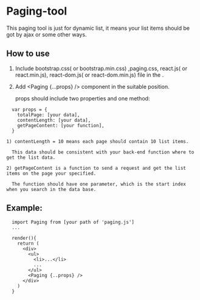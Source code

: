 # Paging-tool
This paging tool is just for dynamic list, it means your list items should be got by ajax or some other ways.

## How to use

1. Include bootstrap.css( or bootstrap.min.css) ,paging.css, react.js( or react.min.js), react-dom.js( or react-dom.min.js) file in      the <head>.

2. Add <Paging {...props} /> component in the suitable position.
   
    props should include two properties and one method:
```
  var props = {
    totalPage: [your data],
    contentLength: [your data],
    getPageContent: [your function],
  }
```
    1) contentLength = 10 means each page should contain 10 list items. 
    
      This data should be consistent with your back-end function where to get the list data.
      
    2) getPageContent is a function to send a request and get the list items on the page your specified. 
    
      The function should have one parameter, which is the start index when you search in the data base.

## Example:
```
  import Paging from [your path of 'paging.js']
  ...
  
  render(){
    return (
      <div>
        <ul>
          <li>...</li>
          ...
        </ul>
        <Paging {..props} />
      </div>
    )
  }
```
